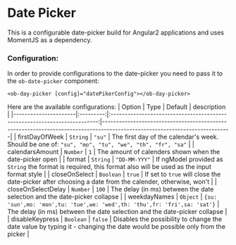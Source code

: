 # Date Picker
This is a configurable date-picker build for Angular2 applications and uses MomentJS as a dependency.  

### Configuration:  
In order to provide configurations to the date-picker you need to pass it to the `ob-date-picker` component:  
```
<ob-day-picker [config]="datePikerConfig"></ob-day-picker>
```
Here are the available configurations:
| Option               | Type      | Default                                                                   | description                                                                                                               |
|----------------------|:---------:|:-------------------------------------------------------------------------:|---------------------------------------------------------------------------------------------------------------------------|
| firstDayOfWeek       | `String`  | `"su"`                                                                    | The first day of the calendar's week. Should be one of: `"su", "mo", "tu", "we", "th", "fr", "sa"`                        |
| calendarsAmount      | `Number`  | `1`                                                                       | The amount of calenders shown when the date-picker open                                                                   |
| format               | `String`  | `"DD-MM-YYY"`                                                             | If ngModel provided as `String` the format is required, this format also will be used as the input format style           |
| closeOnSelect        | `Boolean` | `true`                                                                    | If set to `true` will close the date-picker after choosing a date from the calender, otherwise, won't                     |
| closeOnSelectDelay   | `Number`  | `100`                                                                     | The delay (in ms) between the date selection and the date-picker collapse                                                 |
| weekdayNames         | `Object`  | `{su: 'sun',mo: 'mon',tu: 'tue',we: 'wed',th: 'thu',fr: 'fri',sa: 'sat'}` | The delay (in ms) between the date selection and the date-picker collapse                                                 |
| disableKeypress      | `Boolean` | `false`                                                                   | Disables the possibility to change the date value by typing it - changing the date would be possible only from the picker |
